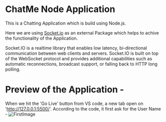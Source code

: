 # ChatMe Node Application
This is a Chatting Application which is build using Node.js. 

Here we are using [Socket.io](https://socket.io/docs/v4/#:~:text=Although%20Socket.IO%20indeed%20uses,a%20plain%20WebSocket%20server%20either.) as an external Package which helps to achive the functionality of the Application. 

Socket.IO is a realtime library that enables low latency, bi-directional communication between web clients and servers. Socket.IO is built on top of the WebSocket protocol and provides additional capabilities such as automatic reconnections, broadcast support, or falling back to HTTP long polling.

# Preview of the Application - 
When we hit the 'Go Live' button from VS code, a new tab open on 'http://127.0.0.1:5500/'. 
According to the code, it first ask for the User Name - 
![FirstImage](https://drive.google.com/file/d/1-tk4Cr7YcDEoVxi4ov0RKPibnJkzkglb/view?usp=drive_link)
